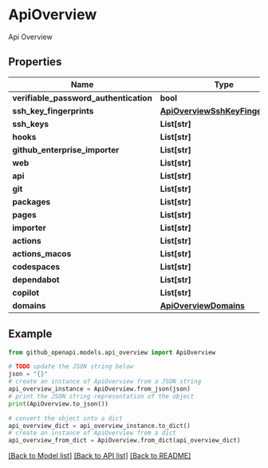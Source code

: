 # ApiOverview

Api Overview

## Properties

Name | Type | Description | Notes
------------ | ------------- | ------------- | -------------
**verifiable_password_authentication** | **bool** |  | 
**ssh_key_fingerprints** | [**ApiOverviewSshKeyFingerprints**](ApiOverviewSshKeyFingerprints.md) |  | [optional] 
**ssh_keys** | **List[str]** |  | [optional] 
**hooks** | **List[str]** |  | [optional] 
**github_enterprise_importer** | **List[str]** |  | [optional] 
**web** | **List[str]** |  | [optional] 
**api** | **List[str]** |  | [optional] 
**git** | **List[str]** |  | [optional] 
**packages** | **List[str]** |  | [optional] 
**pages** | **List[str]** |  | [optional] 
**importer** | **List[str]** |  | [optional] 
**actions** | **List[str]** |  | [optional] 
**actions_macos** | **List[str]** |  | [optional] 
**codespaces** | **List[str]** |  | [optional] 
**dependabot** | **List[str]** |  | [optional] 
**copilot** | **List[str]** |  | [optional] 
**domains** | [**ApiOverviewDomains**](ApiOverviewDomains.md) |  | [optional] 

## Example

```python
from github_openapi.models.api_overview import ApiOverview

# TODO update the JSON string below
json = "{}"
# create an instance of ApiOverview from a JSON string
api_overview_instance = ApiOverview.from_json(json)
# print the JSON string representation of the object
print(ApiOverview.to_json())

# convert the object into a dict
api_overview_dict = api_overview_instance.to_dict()
# create an instance of ApiOverview from a dict
api_overview_from_dict = ApiOverview.from_dict(api_overview_dict)
```
[[Back to Model list]](../README.md#documentation-for-models) [[Back to API list]](../README.md#documentation-for-api-endpoints) [[Back to README]](../README.md)


